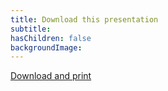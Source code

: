 ```yaml
---
title: Download this presentation
subtitle: 
hasChildren: false
backgroundImage:
---
```

<a href="/presentations/ufi/webinar-26032020.html/?print-pdf&showNotes=true" target="_blank">Download and print</a>